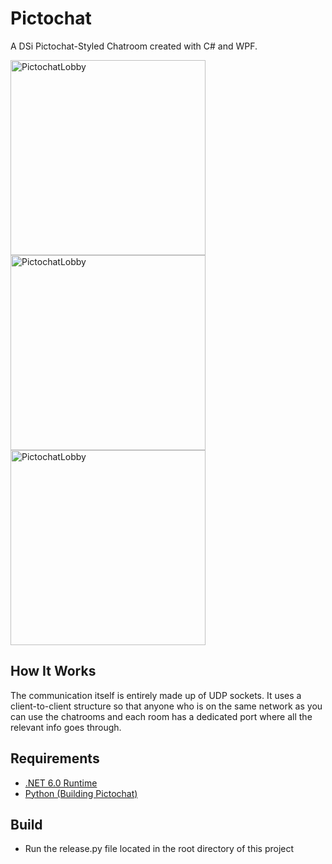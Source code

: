 # Pictochat
A DSi Pictochat-Styled Chatroom created with C# and WPF.

<p>
    <img src="https://github.com/halfuwu/Pictochat/blob/master/.github/HealthAndSafety.png?raw=true" alt="PictochatLobby" width="312">
    <img src="https://github.com/halfuwu/Pictochat/blob/master/.github/Lobby.png?raw=true" alt="PictochatLobby" width="312">
    <img src="https://github.com/halfuwu/Pictochat/blob/master/.github/Chatroom.png?raw=true" alt="PictochatLobby" width="312">
</p>

## How It Works
The communication itself is entirely made up of UDP sockets. It uses a client-to-client structure so that anyone who is on the same network as you can use the chatrooms and each room has a dedicated port where all the relevant info goes through.

## Requirements
* [.NET 6.0 Runtime](https://dotnet.microsoft.com/en-us/download/dotnet/6.0/runtime)
* [Python (Building Pictochat)](https://www.python.org/downloads)

## Build
 * Run the release.py file located in the root directory of this project
